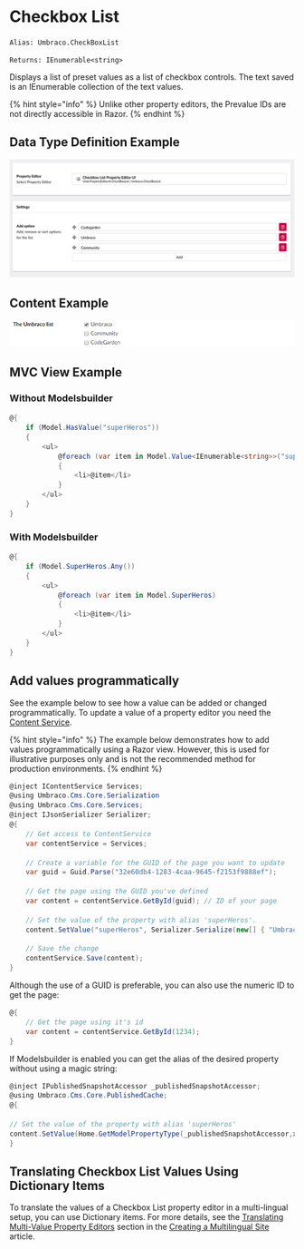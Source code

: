 # Checkbox List

`Alias: Umbraco.CheckBoxList`

`Returns: IEnumerable<string>`

Displays a list of preset values as a list of checkbox controls. The text saved is an IEnumerable collection of the text values.

{% hint style="info" %}
Unlike other property editors, the Prevalue IDs are not directly accessible in Razor.
{% endhint %}

## Data Type Definition Example

![True/Checkbox List Definition](images/checkbox-list-setup.png)

## Content Example

![Checkbox List Example](../../../../../../10/umbraco-cms/fundamentals/backoffice/property-editors/built-in-property-editors/images/checkbox-list-content.png)

## MVC View Example

### Without Modelsbuilder

```csharp
@{
    if (Model.HasValue("superHeros"))
    {
        <ul>
            @foreach (var item in Model.Value<IEnumerable<string>>("superHeros"))
            {
                <li>@item</li>
            }
        </ul>
    }
}
```

### With Modelsbuilder

```csharp
@{
    if (Model.SuperHeros.Any())
    {
        <ul>
            @foreach (var item in Model.SuperHeros)
            {
                <li>@item</li>
            }
        </ul>
    }
}
```

## Add values programmatically

See the example below to see how a value can be added or changed programmatically. To update a value of a property editor you need the [Content Service](https://apidocs.umbraco.com/v14/csharp/api/Umbraco.Cms.Core.Services.ContentService.html).

{% hint style="info" %}
The example below demonstrates how to add values programmatically using a Razor view. However, this is used for illustrative purposes only and is not the recommended method for production environments.
{% endhint %}

```csharp
@inject IContentService Services;
@using Umbraco.Cms.Core.Serialization
@using Umbraco.Cms.Core.Services;
@inject IJsonSerializer Serializer;
@{
    // Get access to ContentService
    var contentService = Services;

    // Create a variable for the GUID of the page you want to update
    var guid = Guid.Parse("32e60db4-1283-4caa-9645-f2153f9888ef");

    // Get the page using the GUID you've defined
    var content = contentService.GetById(guid); // ID of your page

    // Set the value of the property with alias 'superHeros'.
    content.SetValue("superHeros", Serializer.Serialize(new[] { "Umbraco", "CodeGarden"}));

    // Save the change
    contentService.Save(content);
}
```

Although the use of a GUID is preferable, you can also use the numeric ID to get the page:

```csharp
@{
    // Get the page using it's id
    var content = contentService.GetById(1234);
}
```

If Modelsbuilder is enabled you can get the alias of the desired property without using a magic string:

```csharp
@inject IPublishedSnapshotAccessor _publishedSnapshotAccessor;
@using Umbraco.Cms.Core.PublishedCache;
@{

// Set the value of the property with alias 'superHeros'
content.SetValue(Home.GetModelPropertyType(_publishedSnapshotAccessor,x => x.SuperHeros).Alias, Serializer.Serialize(new[] { "Umbraco", "CodeGarden"}));
}
```

## Translating Checkbox List Values Using Dictionary Items

To translate the values of a Checkbox List property editor in a multi-lingual setup, you can use Dictionary items. For more details, see the [Translating Multi-Value Property Editors](../../../../tutorials/multilanguage-setup.md#translating-multi-value-property-editors) section in the [Creating a Multilingual Site](../../../../tutorials/multilanguage-setup.md) article.
